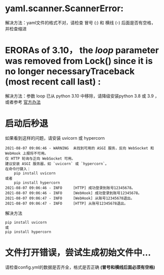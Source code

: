 # yaml.scanner.ScannerError:
解决方法：yaml文件的格式不对，请检查 冒号 (:) 和 横线 (-) 后面是否有空格，并检查缩进

# ERORAs of 3.10， the *loop* parameter was removed from Lock() since it is no longer necessaryTraceback (most recent call last) :
解决方法：参数 loop 已从 python 3.10 中移除，请降级安装python 3.8 或 3.9 ，或者参考 [官方办法](https://yiri-mirai.vercel.app/docs/faq#as-of-310-the-loop-parameter-was-removed-from-lock-since-it-is-no-longer-necessary)

# 启动后秒退
如果看到这样的问题，请安装 uvicorn 或 hypercorn
```
2021-08-07 09:06:46 - WARNING  未找到可用的 ASGI 服务，反向 WebSocket 和 WebHook 上报将不可用。
仅 HTTP 轮询与正向 WebSocket 可用。
建议安装 ASGI 服务器，如 `uvicorn` 或 `hypercorn`。
在命令行键入：
    pip install uvicorn
或者
    pip install hypercorn
2021-08-07 09:06:46 - INFO     [HTTP] 成功登录到账号12345678。
2021-08-07 09:06:46 - INFO     [WebHook] 成功登录到账号12345678。
2021-08-07 09:06:47 - INFO     [WebHook] 从账号12345678退出。
2021-08-07 09:06:47 - INFO     [HTTP] 从账号12345678退出。
```
解决方法
```
pip install uvicorn 
或
pip install hypercorn
```
#  文件打开错误，尝试生成初始文件中...

请检查config.yml的数据是否齐全，格式是否正确 **(冒号和横线后面必须有空格)**
